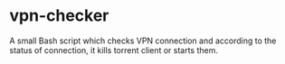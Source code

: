 # vpn-checker
A small Bash script which checks VPN connection and according to the status of connection, it kills torrent client or starts them.
